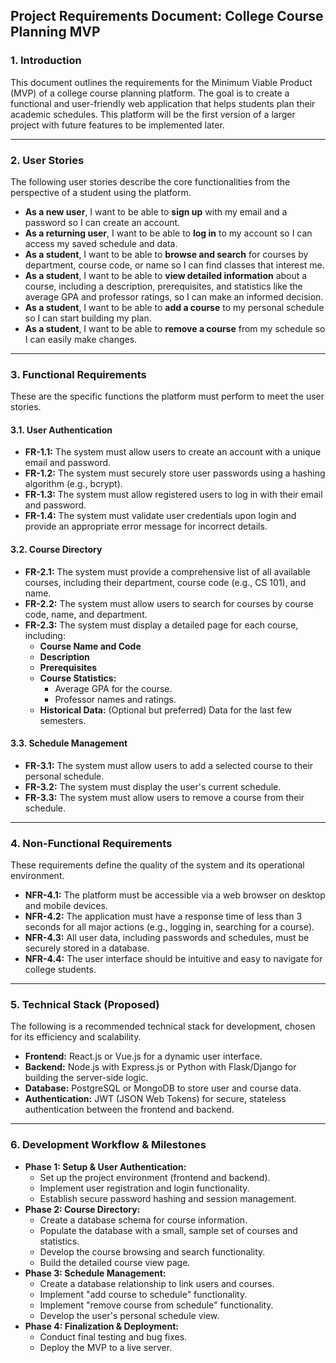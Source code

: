 ## Project Requirements Document: College Course Planning MVP

### 1. Introduction
This document outlines the requirements for the Minimum Viable Product (MVP) of a college course planning platform. The goal is to create a functional and user-friendly web application that helps students plan their academic schedules. This platform will be the first version of a larger project with future features to be implemented later.

---

### 2. User Stories
The following user stories describe the core functionalities from the perspective of a student using the platform.

* **As a new user**, I want to be able to **sign up** with my email and a password so I can create an account.
* **As a returning user**, I want to be able to **log in** to my account so I can access my saved schedule and data.
* **As a student**, I want to be able to **browse and search** for courses by department, course code, or name so I can find classes that interest me.
* **As a student**, I want to be able to **view detailed information** about a course, including a description, prerequisites, and statistics like the average GPA and professor ratings, so I can make an informed decision.
* **As a student**, I want to be able to **add a course** to my personal schedule so I can start building my plan.
* **As a student**, I want to be able to **remove a course** from my schedule so I can easily make changes.

---

### 3. Functional Requirements
These are the specific functions the platform must perform to meet the user stories.

#### **3.1. User Authentication**
* **FR-1.1:** The system must allow users to create an account with a unique email and password.
* **FR-1.2:** The system must securely store user passwords using a hashing algorithm (e.g., bcrypt).
* **FR-1.3:** The system must allow registered users to log in with their email and password.
* **FR-1.4:** The system must validate user credentials upon login and provide an appropriate error message for incorrect details.

#### **3.2. Course Directory**
* **FR-2.1:** The system must provide a comprehensive list of all available courses, including their department, course code (e.g., CS 101), and name.
* **FR-2.2:** The system must allow users to search for courses by course code, name, and department.
* **FR-2.3:** The system must display a detailed page for each course, including:
    * **Course Name and Code**
    * **Description**
    * **Prerequisites**
    * **Course Statistics:**
        * Average GPA for the course.
        * Professor names and ratings.
    * **Historical Data:** (Optional but preferred) Data for the last few semesters.

#### **3.3. Schedule Management**
* **FR-3.1:** The system must allow users to add a selected course to their personal schedule.
* **FR-3.2:** The system must display the user's current schedule.
* **FR-3.3:** The system must allow users to remove a course from their schedule.

---

### 4. Non-Functional Requirements
These requirements define the quality of the system and its operational environment.

* **NFR-4.1:** The platform must be accessible via a web browser on desktop and mobile devices.
* **NFR-4.2:** The application must have a response time of less than 3 seconds for all major actions (e.g., logging in, searching for a course).
* **NFR-4.3:** All user data, including passwords and schedules, must be securely stored in a database.
* **NFR-4.4:** The user interface should be intuitive and easy to navigate for college students. 

---

### 5. Technical Stack (Proposed)
The following is a recommended technical stack for development, chosen for its efficiency and scalability.

* **Frontend:** React.js or Vue.js for a dynamic user interface.
* **Backend:** Node.js with Express.js or Python with Flask/Django for building the server-side logic.
* **Database:** PostgreSQL or MongoDB to store user and course data.
* **Authentication:** JWT (JSON Web Tokens) for secure, stateless authentication between the frontend and backend.

---

### 6. Development Workflow & Milestones
* **Phase 1: Setup & User Authentication:**
    * Set up the project environment (frontend and backend).
    * Implement user registration and login functionality.
    * Establish secure password hashing and session management.
* **Phase 2: Course Directory:**
    * Create a database schema for course information.
    * Populate the database with a small, sample set of courses and statistics.
    * Develop the course browsing and search functionality.
    * Build the detailed course view page.
* **Phase 3: Schedule Management:**
    * Create a database relationship to link users and courses.
    * Implement "add course to schedule" functionality.
    * Implement "remove course from schedule" functionality.
    * Develop the user's personal schedule view.
* **Phase 4: Finalization & Deployment:**
    * Conduct final testing and bug fixes.
    * Deploy the MVP to a live server.
